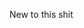 New to this shit

<!---
InFlamZ/InFlamZ is a ✨ special ✨ repository because its `README.md` (this file) appears on your GitHub profile.
You can click the Preview link to take a look at your changes.
--->
